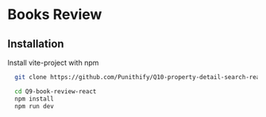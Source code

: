 # Books Review

## Installation

Install vite-project with npm

```bash
  git clone https://github.com/Punithify/Q10-property-detail-search-react.git
```

```bash
  cd Q9-book-review-react
  npm install
  npm run dev
```
